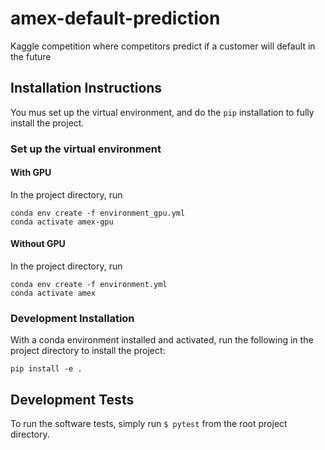 # amex-default-prediction
Kaggle competition where competitors predict if a customer will default in the future

## Installation Instructions

You mus set up the virtual environment, and do the `pip` installation to fully install the project.

### Set up the virtual environment

#### With GPU

In the project directory, run

```
conda env create -f environment_gpu.yml
conda activate amex-gpu
```

#### Without GPU

In the project directory, run

```
conda env create -f environment.yml
conda activate amex
```

### Development Installation

With a conda environment installed and activated, run the following in the project directory to install the project:

```
pip install -e .
```

## Development Tests

To run the software tests, simply run `$ pytest` from the root project directory.
